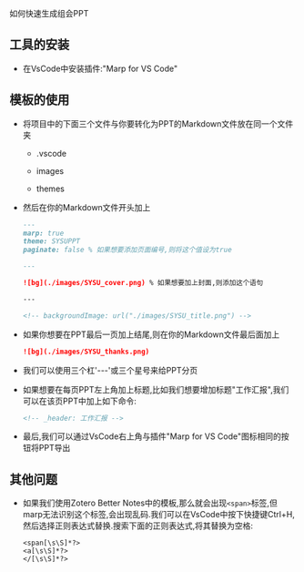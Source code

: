 如何快速生成组会PPT

## 工具的安装

- 在VsCode中安装插件:"Marp for VS Code"

## 模板的使用

- 将项目中的下面三个文件与你要转化为PPT的Markdown文件放在同一个文件夹
  
  - .vscode
    
  - images
    
  - themes
    
- 然后在你的Markdown文件开头加上
  
  ```markdown
  ---
  marp: true
  theme: SYSUPPT
  paginate: false % 如果想要添加页面编号,则将这个值设为true
  
  ---
  
  ![bg](./images/SYSU_cover.png) % 如果想要加上封面,则添加这个语句
  
  ---
  
  <!-- backgroundImage: url("./images/SYSU_title.png") -->
  ```
  
- 如果你想要在PPT最后一页加上结尾,则在你的Markdown文件最后面加上
  
  ```markdown
  ![bg](./images/SYSU_thanks.png)
  ```
  
- 我们可以使用三个杠'---'或三个星号来给PPT分页
  
- 如果想要在每页PPT左上角加上标题,比如我们想要增加标题"工作汇报",我们可以在该页PPT中加上如下命令:
  
  ```markdown
  <!-- _header: 工作汇报 -->
  ```
  
- 最后,我们可以通过VsCode右上角与插件"Marp for VS Code"图标相同的按钮将PPT导出

## 其他问题

- 如果我们使用Zotero Better Notes中的模板,那么就会出现`<span>`标签,但marp无法识别这个标签,会出现乱码.我们可以在VsCode中按下快捷键Ctrl+H,然后选择正则表达式替换.搜索下面的正则表达式,将其替换为空格:
	```
	<span[\s\S]*?>
	<a[\s\S]*?>
	</[\s\S]*?>
	```
